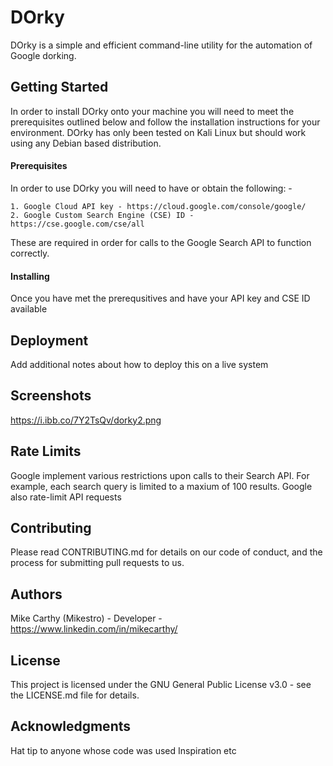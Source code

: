 # DOrky
DOrky is a simple and efficient command-line utility for the automation of Google dorking. 

## Getting Started
In order to install DOrky onto your machine you will need to meet the prerequisites outlined below and follow the installation instructions for your environment. DOrky has only been tested on Kali Linux but should work using any Debian based distribution. 

#### Prerequisites
In order to use DOrky you will need to have or obtain the following: -

```
1. Google Cloud API key - https://cloud.google.com/console/google/
2. Google Custom Search Engine (CSE) ID - https://cse.google.com/cse/all
```
These are required in order for calls to the Google Search API to function correctly.

#### Installing
Once you have met the prerequsitives and have your API key and CSE ID available 



## Deployment
Add additional notes about how to deploy this on a live system

## Screenshots
https://i.ibb.co/7Y2TsQv/dorky2.png

## Rate Limits

Google implement various restrictions upon calls to their Search API. For example, each search query is limited to a maxium of 100 results. Google also rate-limit API requests 

## Contributing
Please read CONTRIBUTING.md for details on our code of conduct, and the process for submitting pull requests to us.

## Authors
Mike Carthy (Mikestro) - Developer - https://www.linkedin.com/in/mikecarthy/ 

## License
This project is licensed under the GNU General Public License v3.0 - see the LICENSE.md file for details.

## Acknowledgments
Hat tip to anyone whose code was used
Inspiration
etc
